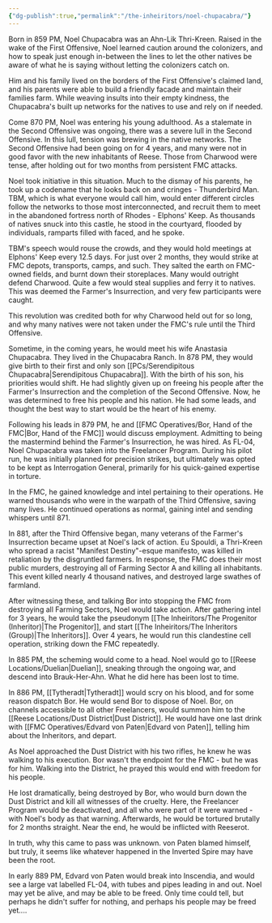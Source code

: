 ```yaml
---
{"dg-publish":true,"permalink":"/the-inheiritors/noel-chupacabra/"}
---
```


Born in 859 PM, Noel Chupacabra was an Ahn-Lik Thri-Kreen. Raised in the wake of the First Offensive, Noel learned caution around the colonizers, and how to speak just enough in-between the lines to let the other natives be aware of what he is saying without letting the colonizers catch on. 

Him and his family lived on the borders of the First Offensive's claimed land, and his parents were able to build a friendly facade and maintain their families farm. While weaving insults into their empty kindness, the Chupacabra's built up networks for the natives to use and rely on if needed. 

Come 870 PM, Noel was entering his young adulthood. As a stalemate in the Second Offensive was ongoing, there was a severe lull in the Second Offensive. In this lull, tension was brewing in the native networks. The Second Offensive had been going on for 4 years, and many were not in good favor with the new inhabitants of Reese. Those from Charwood were tense, after holding out for two months from persistent FMC attacks. 

Noel took initiative in this situation. Much to the dismay of his parents, he took up a codename that he looks back on and cringes - Thunderbird Man. TBM, which is what everyone would call him, would enter different circles follow the networks to those most interconnected, and recruit them to meet in the abandoned fortress north of Rhodes - Elphons' Keep. As thousands of natives snuck into this castle, he stood in the courtyard, flooded by individuals, ramparts filled with faced, and he spoke. 

TBM's speech would rouse the crowds, and they would hold meetings at Elphons' Keep every 12.5 days. For just over 2 months, they would strike at FMC depots, transports, camps, and such. They salted the earth on FMC-owned fields, and burnt down their storeplaces. Many would outright defend Charwood. Quite a few would steal supplies and ferry it to natives. This was deemed the Farmer's Insurrection, and very few participants were caught. 

This revolution was credited both for why Charwood held out for so long, and why many natives were not taken under the FMC's rule until the Third Offensive.

Sometime, in the coming years, he would meet his wife Anastasia Chupacabra. They lived in the Chupacabra Ranch. In 878 PM, they would give birth to their first and only son [[PCs/Serendipitous Chupacabra\|Serendipitous Chupacabra]]. With the birth of his son, his priorities would shift. He had slightly given up on freeing his people after the Farmer's Insurrection and the completion of the Second Offensive. Now, he was determined to free his people and his nation. He had some leads, and thought the best way to start would be the heart of his enemy.

Following his leads in 879 PM, he and [[FMC Operatives/Bor, Hand of the FMC\|Bor, Hand of the FMC]] would discuss employment. Admitting to being the mastermind behind the Farmer's Insurrection, he was hired. As FL-04, Noel Chupacabra was taken into the Freelancer Program. During his pilot run, he was initially planned for precision strikes, but ultimately was opted to be kept as Interrogation General, primarily for his quick-gained expertise in torture. 

In the FMC, he gained knowledge and intel pertaining to their operations. He warned thousands who were in the warpath of the Third Offensive, saving many lives. He continued operations as normal, gaining intel and sending whispers until 871. 

In 881, after the Third Offensive began, many veterans of the Farmer's Insurrection became upset at Noel's lack of action. Eu Spouldi, a Thri-Kreen who spread a racist "Manifest Destiny"-esque manifesto, was killed in retaliation by the disgruntled farmers. In response, the FMC does their most public murders, destroying all of Farming Sector A and killing all inhabitants. This event killed nearly 4 thousand natives, and destroyed large swathes of farmland. 

After witnessing these, and talking Bor into stopping the FMC from destroying all Farming Sectors, Noel would take action. After gathering intel for 3 years, he would take the pseudonym [[The Inheiritors/The Progenitor (Inheritor)\|The Progenitor]], and start [[The Inheiritors/The Inheritors (Group)\|The Inheritors]]. Over 4 years, he would run this clandestine cell operation, striking down the FMC repeatedly.  

In 885 PM, the scheming would come to a head. Noel would go to [[Reese Locations/Duelian\|Duelian]], sneaking through the ongoing war, and descend into Brauk-Her-Ahn. What he did here has been lost to time.

In 886 PM, [[Tytheradt\|Tytheradt]] would scry on his blood, and for some reason dispatch Bor. He would send Bor to dispose of Noel. Bor, on channels accessible to all other Freelancers, would summon him to the [[Reese Locations/Dust District\|Dust District]]. He would have one last drink with [[FMC Operatives/Edvard von Paten\|Edvard von Paten]], telling him about the Inheritors, and depart.

As Noel approached the Dust District with his two rifles, he knew he was walking to his execution. Bor wasn't the endpoint for the FMC - but he was for him. Walking into the District, he prayed this would end with freedom for his people.

He lost dramatically, being destroyed by Bor, who would burn down the Dust District and kill all witnesses of the cruelty. Here, the Freelancer Program would be deactivated, and all who were part of it were warned - with Noel's body as that warning. Afterwards, he would be tortured brutally for 2 months straight. Near the end, he would be inflicted with Reeserot.

In truth, why this came to pass was unknown. von Paten blamed himself, but truly, it seems like whatever happened in the Inverted Spire may have been the root. 

In early 889 PM, Edvard von Paten would break into Inscendia, and would see a large vat labelled FL-04, with tubes and pipes leading in and out. Noel may yet be alive, and may be able to be freed. Only time could tell, but perhaps he didn't suffer for nothing, and perhaps his people may be freed yet....